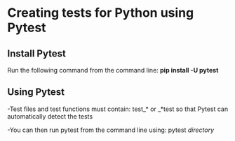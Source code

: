 # Creating tests for Python using Pytest

## Install Pytest

Run the following command from the command line:
**pip install -U pytest**

## Using Pytest

-Test files and test functions must contain:
  test_* or _*test
so that Pytest can automatically detect the tests

-You can then run pytest from the command line using:
  pytest *directory*

